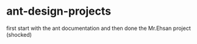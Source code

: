 # ant-design-projects
first start with the ant documentation and then done the Mr.Ehsan project (shocked)
